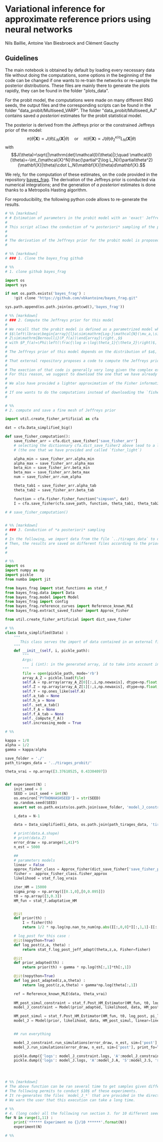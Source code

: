 
# Variational inference for approximate reference priors using neural networks

Nils Baillie, Antoine Van Biesbroeck and Clément Gauchy

## Guidelines

The main notebook is obtained by default by loading every necessary data file without doing the computations, some options in the beginning of the code can be changed if one wants to re-train the networks or re-sample the posterior distributions. These files are mainly there to generate the plots rapidly, they can be found in the folder "plots_data".

For the probit model, the computations were made on many different RNG seeds, the output files and the corresponding scripts can be found in the folder "data_probit/Multiseed_VARP". The folder "data_probit/Multiseed_AJ" contains saved *a posteriori* estimates for the probit statistical model.

The posterior is derived from the Jeffreys prior or the constrained Jeffreys prior of the model:
    $$\pi(\theta|\mathbf{X}) \propto J(\theta)L_N(\mathbf{X}|\theta) \quad\text{or}\quad \pi(\theta|\mathbf{X}) \propto J(\theta)\theta_{2}^{\kappa/\alpha}L_N(\mathbf{X}|\theta)$$
with
    $$J(\theta)=\sqrt{|\mathrm{det}\mathcal{I}(\theta)|};\quad \mathcal{I}(\theta)=-\int_{\mathcal{X}^N}\frac{\partial^2\log L_N}{\partial\theta^2}(\mathbf{X}|\theta)\cdot L_N(\mathbf{X}|\theta)d\mathbf{X}.$$

We rely, for the computation of these estimates, on the code provided in the repository [bayes_frag](https://github.com/vbkantoine/bayes_frag).
The derivation of the Jeffreys prior is conducted via numerical integrations; and the generation of *a posteriori* estimates is done thanks to a Metropolis Hasting algorithm.

For reproducibility, the following python code allows to re-generate the results. 

```python
# %% [markdown]
# # Estimation of parameters in the probit model with an 'exact' Jeffreys
# 
# This script allows the conduction of *a posteriori* sampling of the paramter in the probit statistical model with a finely approximated Jeffreys prior.
# 
# 
# The derivation of the Jeffreys prior for the probit model is proposed in the repository [bayes_frag](https://github.com/vbkantoine/bayes_frag). That external code also allows to directly generate samples from the posterior yielded by that approximated Jeffreys prior.
# 

# %% [markdown]
# ### 1. Clone the bayes_frag github

# %%
# 1. clone github bayes_frag

import os
import sys

if not os.path.exists('bayes_frag') :
    !git clone "https://github.com/vbkantoine/bayes_frag.git"

sys.path.append(os.path.join(os.getcwd(),'bayes_frag'))

# %% [markdown]
# ### 2. Compute the Jeffreys prior for this model
# 
# We recall that the probit model is defined as a parametrized model where $\theta=(\theta_1,\theta_2)\in(0,\infty)^2$ is the parameter and the observed variable is $(Z,a)$ where 
# $$\left\lbrace\begin{array}{l}a\sim\mathrm{Log-}\mathcal{N}(\mu_a,\sigma_a^2)\\
# Z\sim\mathrm{Bernoulli}(P_f(a))\end{array}\right.,$$
# with $P_f(a)=\Phi\left(\frac{\log a-\log\theta_1}{\theta_2}\right)$, and $\Phi$ denoting the c.d.f. of a standard Gaussian.
# 
# The Jeffreys prior of this model depends on the distribution of $a$, i.e. it depends on $\mu_a$ and $\sigma_a$.
# 
# That external repository proposes a code to compute the Jeffreys prior given a distribution of $a$. Actually, it derives a fine numerical approximation of the Fisher information matrix that is stored in a file called `fisher`.
# 
# The exection of that code is generally very long given the complex expression of the Fisher information matrix.
# For this reason, we suggest to download the one that we have already computed and that we provide online on [OSF](https://osf.io/gvqw4/files/osfstorage/678a826e9b2975f377dd6f3f). The dowloaded file `fisher` can be placed at the root of the current directory.
# 
# We also have provided a lighter approximation of the Fisher information matrix based on a less thin derivation. It is stored in the file called `fisher_light`, that can be renamed by `fisher` to be used. 
# 
# If one wants to do the computations instead of downloading the `fisher` file or renaming the `fisher_light`file, the last line of the following cell must be uncommented. 
# 

# %%
# 2. compute and save a fine mesh of Jeffreys prior

import util.create_fisher_artificial as cfa

dat = cfa.Data_simplified_big()

def save_fisher_computation():
    save_fisher_arr = cfa.dict_save_fisher['save_fisher_arr'] 
    # selecting the dictionnary cfa.dict_save_fisher2 above lead to a lighter appproximation of Fisher 
    # (the one that we have provided and called `fisher_light`)

    alpha_min = save_fisher_arr.alpha_min
    alpha_max = save_fisher_arr.alpha_max
    beta_min = save_fisher_arr.beta_min
    beta_max = save_fisher_arr.beta_max
    num = save_fisher_arr.num_alpha

    theta_tab1 = save_fisher_arr.alpha_tab
    theta_tab2 = save_fisher_arr.beta_tab

    function = cfa.fisher.fisher_function("simpson", dat)
    I = cfa.save_fisher(cfa.save_path, function, theta_tab1, theta_tab2)
    
# # save_fisher_computation()


# %% [markdown]
# ### 3. Conduction of *a posteriori* sampling
# 
# In the following, we import data from the file `../tirages_data` to derive a posterior that is used to generate samples of the parameter $\theta$.
# Then, the results are saved on different files according to the prior: Jeffreys or the constrained Jeffreys.
# 
# 

# %%
import os
import numpy as np
import pickle
from numba import jit

from bayes_frag import stat_functions as stat_f
from bayes_frag.data import Data
from bayes_frag.model import Model
from bayes_frag import config
from bayes_frag.reference_curves import Reference_known_MLE
from bayes_frag.extract_saved_fisher import Approx_fisher

from util.create_fisher_artificial import dict_save_fisher

# %%
class Data_simplified(Data) :
    """
       This class serves the import of data contained in an external file 
    """
    def __init__(self, i, pickle_path):
        """
        Args:
            i (int): in the generated array, id to take into account in this run
        """
        file = open(pickle_path, mode='rb')
        array_A_Z = pickle.load(file)
        self.A = np.array(array_A_Z[0][:,i,np.newaxis], dtype=np.float, order='C')
        self.Z = np.array(array_A_Z[1][:,i,np.newaxis], dtype=np.float, order="C")
        self.Y = np.ones_like(self.A)
        self.a_tab = None
        self.h_a = None
        self._set_a_tab()
        self.f_A = None
        self.f_A_tab = None
        self._compute_f_A()
        self.increasing_mode = True

# %%

kappa = 1/8
alpha = 1/2
gamma = kappa/alpha

save_folder = './'
path_tirages_data = '../tirages_probit/'

theta_vrai = np.array([3.37610525, 0.43304097])


def experiment(N) :
    init_seed = 0
    SEED = init_seed + int(N)
    os.environ['PYTHONHASHSEED'] = str(SEED)
    np.random.seed(SEED)
    assert not os.path.exists(os.path.join(save_folder, 'model_J_constraint_{}'.format(N-1))), 'existing run no {}'.format(N)

    i_data = N-1

    data = Data_simplified(i_data, os.path.join(path_tirages_data, 'tirages_data'))

    # print(data.A.shape)
    # print(data.Z)
    error_draw = np.arange(1,41)*5
    n_est = 5000

    ##
    # parameters models
    linear = False
    approx_fisher_class = Approx_fisher(dict_save_fisher['save_fisher_path'], dict_save_fisher['save_fisher_arr'], fisher_file_path_is_personalized=True)
    fisher =  approx_fisher_class.fisher_approx
    likelihood = stat_f.log_vrais

    iter_HM = 15000
    sigma_prop = np.array([[0.1,0],[0,0.095]])
    t0 = np.array([3,0.3])
    HM_fun = stat_f.adaptative_HM


    @jit
    def prior(th) :
        I = fisher(th)
        return 1/2 * np.log(np.nan_to_num(np.abs(I[:,0,0]*I[:,1,1]-I[:,0,1]**2)))

    # log_post for this case :
    @jit(nopython=True)
    def log_post(z,a, theta) :
        return stat_f.log_post_jeff_adapt(theta,z,a, Fisher=fisher)

    @jit
    def prior_adapted(th) :
        return prior(th) + gamma * np.log(th[:,1]*th[:,1])

    @jit(nopython=True)
    def log_post_adapted(z,a,theta) :
        return log_post(z,a,theta) + gamma*np.log(theta[:,1])

    ref = Reference_known_MLE(data, theta_vrai)
    
    HM_post_simul_constraint = stat_f.Post_HM_Estimator(HM_fun, t0, log_post_adapted, pi_log=True, max_iter=iter_HM, sigma0=sigma_prop)
    model_J_constraint = Model(prior_adapted, likelihood, data, HM_post_simul_constraint, linear=linear, ref=ref)

    HM_post_simul = stat_f.Post_HM_Estimator(HM_fun, t0, log_post, pi_log=True, max_iter=iter_HM, sigma0=sigma_prop)
    model_J = Model(prior, likelihood, data, HM_post_simul, linear=linear, ref=ref)

    
    ## run everything

    model_J_constraint.run_simulations(error_draw, n_est, sim=['post'], print_fo=True)
    model_J.run_simulations(error_draw, n_est, sim=['post'], print_fo=True)

    pickle.dump({'logs': model_J_constraint.logs, 'A':model_J_constraint.A, 'S':model_J_constraint.S, 'seed':SEED}, open(os.path.join(save_folder, "model_J_constraint_{}".format(i_data)), "wb"))
    pickle.dump({'logs': model_J.logs, 'A':model_J.A, 'S':model_J.S, 'seed':SEED}, open(os.path.join(save_folder, "model_J_{}".format(i_data)), "wb"))




# %% [markdown]
# The above function can be ran several time to get samples given different samples of the data.
# The following permits to conduct $10$ of these experiments. 
# It re-generates the files `model_J_*` that are provided in the directory.
# We warn the user that this execution can take a long time.

# %%
# 4. (long code) all the following run section 3. for 10 different seeds
for N in range(1,11) :
    print('****** Experiment no {}/10 ******'.format(N))
    experiment(N)

# %%



```
